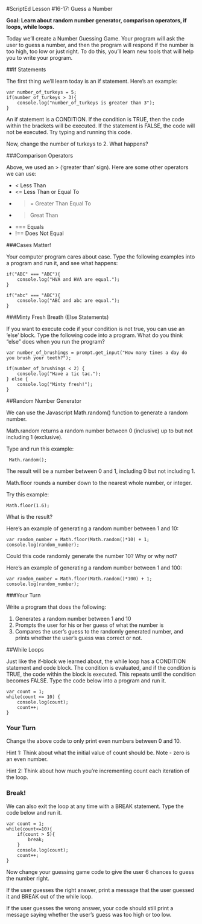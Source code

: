 #ScriptEd Lesson #16-17: Guess a Number

**Goal: Learn about random number generator, comparison operators, if loops, while loops.**

Today we’ll create a Number Guessing Game. Your program will ask the user to guess a
number, and then the program will respond if the number is too high, too low or just right. To do
this, you’ll learn new tools that will help you to write your program.

##If Statements

The first thing we’ll learn today is an if statement. Here’s an example:

```
var number_of_turkeys = 5;
if(number_of_turkeys > 3){
    console.log("number_of_turkeys is greater than 3");
}
```

An if statement is a CONDITION. If the condition is TRUE, then the code within the brackets will be
executed. If the statement is FALSE, the code will not be executed. Try typing and running this
code.

Now, change the number of turkeys to 2. What happens?

###Comparison Operators

Above, we used an > (‘greater than’ sign). Here are some other operators we can use:

* < Less Than
* <= Less Than or Equal To
* >= Greater Than Equal To
* > Great Than
* === Equals
* !== Does Not Equal

###Cases Matter!

Your computer program cares about case. Type the following examples into a program and run it,
and see what happens:

```
if("ABC" === "ABC"){
    console.log("HVA and HVA are equal.");
}

if("abc" === "ABC"){
    console.log("ABC and abc are equal.");
}
```

###Minty Fresh Breath (Else Statements)

If you want to execute code if your condition is not true, you can use an ‘else’ block. Type the
following code into a program. What do you think “else” does when you run the program?

```
var number_of_brushings = prompt.get_input("How many times a day do you brush your teeth?");

if(number_of_brushings < 2) {
    console.log("Have a tic tac.");
} else {
    console.log("Minty fresh!");
}
```

##Random Number Generator

We can use the Javascript Math.random() function to generate a random number. 

Math.random returns a random number between 0 (inclusive) up to but not including 1 (exclusive). 

Type and run this example:

```
 Math.random(); 
```

The result will be a number between 0 and 1, including 0 but not including 1.

Math.floor rounds a number down to the nearest whole number, or integer.

Try this example:

```
Math.floor(1.6); 
```

What is the result?

Here’s an example of generating a random number between 1 and 10:

```
var random_number = Math.floor(Math.random()*10) + 1;
console.log(random_number);
```

Could this code randomly generate the number 10? Why or why not?

Here’s an example of generating a random number between 1 and 100:

```
var random_number = Math.floor(Math.random()*100) + 1;
console.log(random_number);
```

###Your Turn

Write a program that does the following:

1. Generates a random number between 1 and 10
2. Prompts the user for his or her guess of what the number is
3. Compares the user’s guess to the randomly generated number, and prints whether the user’s
guess was correct or not.

##While Loops

Just like the if-block we learned about, the while loop has a CONDITION statement and code block. The condition is evaluated, and if the condition is TRUE, the code within the block is executed. This repeats until the condition becomes FALSE. Type the code below into a program and run it.

```
var count = 1;
while(count <= 10) {
    console.log(count);
    count++;
}
```

### Your Turn

Change the above code to only print even numbers between 0 and 10.

Hint 1: Think about what the initial value of count should be. Note - zero is an even number.

Hint 2: Think about how much you’re incrementing count each iteration of the loop.

### Break!
We can also exit the loop at any time with a BREAK statement. Type the code below and run it.

```
var count = 1;
while(count<=10){
    if(count > 5){
        break;
    }
    console.log(count);
    count++;
}
```

Now change your guessing game code to give the user 6 chances to guess the number right.

If the user guesses the right answer, print a message that the user guessed it and BREAK out of the
while loop.

If the user guesses the wrong answer, your code should still print a message saying whether the
user’s guess was too high or too low.
